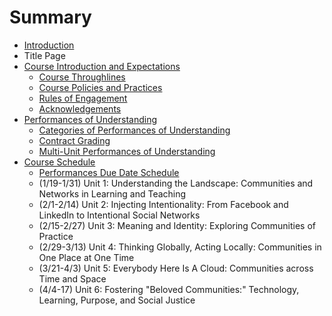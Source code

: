 # Summary

* [Introduction](README.md)
* Title Page
* [Course Introduction and Expectations](course_introduction_and_expectations.md)
   * [Course Throughlines](course_throughlines.md)
   * [Course Policies and Practices](course_policies_and_practices.md)
   * [Rules of Engagement](rules_of_engagement.md)
   * [Acknowledgements](acknowledgements.md)
* [Performances of Understanding](performances_of_understanding.md)
   * [Categories of Performances of Understanding](categories_of_performances_of_understanding.md)
   * [Contract Grading](contract_grading.md)
   * [Multi-Unit Performances of Understanding](multi-unit_performances_of_understanding.md)
* [Course Schedule](course_schedule.md)
   * [Performances Due Date Schedule](performances_due_date_schedule.md)
   * (1/19-1/31) Unit 1: Understanding the Landscape: Communities and Networks in Learning and Teaching
   * (2/1-2/14) Unit 2: Injecting Intentionality: From Facebook and LinkedIn to Intentional Social Networks
   * (2/15-2/27) Unit 3: Meaning and Identity: Exploring Communities of Practice
   * (2/29-3/13) Unit 4: Thinking Globally, Acting Locally: Communities in One Place at One Time
   * (3/21-4/3) Unit 5: Everybody Here Is A Cloud: Communities across Time and Space
   * (4/4-17) Unit 6: Fostering "Beloved Communities:" Technology, Learning, Purpose, and Social Justice

